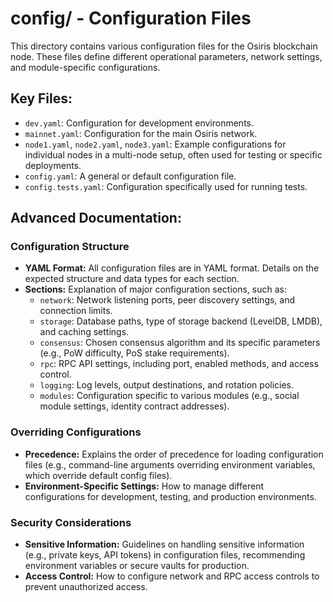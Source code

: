 # config/ - Configuration Files

This directory contains various configuration files for the Osiris blockchain node. These files define different operational parameters, network settings, and module-specific configurations.

## Key Files:

- `dev.yaml`: Configuration for development environments.
- `mainnet.yaml`: Configuration for the main Osiris network.
- `node1.yaml`, `node2.yaml`, `node3.yaml`: Example configurations for individual nodes in a multi-node setup, often used for testing or specific deployments.
- `config.yaml`: A general or default configuration file.
- `config.tests.yaml`: Configuration specifically used for running tests.

## Advanced Documentation:

### Configuration Structure

- **YAML Format:** All configuration files are in YAML format. Details on the expected structure and data types for each section.
- **Sections:** Explanation of major configuration sections, such as:
    - `network`: Network listening ports, peer discovery settings, and connection limits.
    - `storage`: Database paths, type of storage backend (LevelDB, LMDB), and caching settings.
    - `consensus`: Chosen consensus algorithm and its specific parameters (e.g., PoW difficulty, PoS stake requirements).
    - `rpc`: RPC API settings, including port, enabled methods, and access control.
    - `logging`: Log levels, output destinations, and rotation policies.
    - `modules`: Configuration specific to various modules (e.g., social module settings, identity contract addresses).

### Overriding Configurations

- **Precedence:** Explains the order of precedence for loading configuration files (e.g., command-line arguments overriding environment variables, which override default config files).
- **Environment-Specific Settings:** How to manage different configurations for development, testing, and production environments.

### Security Considerations

- **Sensitive Information:** Guidelines on handling sensitive information (e.g., private keys, API tokens) in configuration files, recommending environment variables or secure vaults for production.
- **Access Control:** How to configure network and RPC access controls to prevent unauthorized access.

